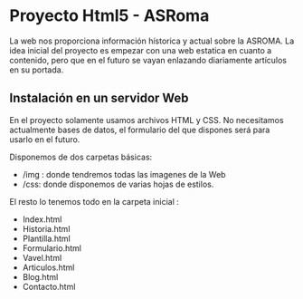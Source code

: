 Proyecto Html5 - ASRoma
=================================================


La web nos proporciona información hístorica y actual sobre la ASROMA.
La idea inicial del proyecto es empezar con una web estatica en cuanto a contenido, pero que en el futuro se vayan enlazando diariamente artículos en su portada.

Instalación en un servidor Web
---------------------



En el proyecto solamente usamos archivos HTML y CSS. No necesitamos actualmente bases de datos, el formulario del que dispones será para usarlo en el futuro.

Disponemos de dos carpetas básicas:
* /img :  donde tendremos todas las imagenes de la Web
* /css:  donde disponemos de varias hojas de estilos.

El resto lo tenemos todo en la carpeta inicial :

- Index.html
- Historia.html
- Plantilla.html
- Formulario.html
- Vavel.html
- Articulos.html
- Blog.html
- Contacto.html
